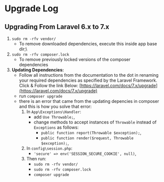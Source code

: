 # Upgrade Log
## Upgrading From Laravel 6.x to 7.x
1. `sudo rm -rfv vendor/`
    - To remove downloaded dependencies, execute this inside app base dir;\
2. `sudo rm -rfv composer.lock`
    - To remove previously locked versions of the composer dependencies
3. **Updating Dependencies:**
    - Follow all instructions from the documentation to the dot in renaming your required dependencies as specified by the Laravel Framework. Click & Follow the link Below: [https://laravel.com/docs/7.x/upgrade](https://laravel.com/docs/7.x/upgrade)
    - run `composer upgrade`
    - there is an error that came from the updating depencies in composer and this is how you solve that error:
        1. In `App\Exceptions\Handler`:
            - add `Use Throwable;`,
            - change methods to accept instances of `Throwable` instead of `Exceptions` as follows:
                - `public function report(Throwable $exception);`,
                - `public function render($request, Throwable $exception);`,
        2. In `config\session.php`:
            - `'secure' => env('SESSION_SECURE_COOKIE', null)`,
        3. Then run:
            - `sudo rm -rfv vendor/`
            - `sudo rm -rfv composer.lock`
            - `composer upgrade`


